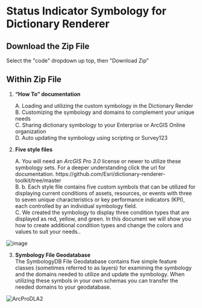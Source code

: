 # Status Indicator Symbology for Dictionary Renderer
## Download the Zip File
Select the "code" dropdown up top, then "Download Zip"

## Within Zip File
1.	<b>“How To” documentation</b>
	<dt>A.	Loading and utilizing the custom symbology in the Dictionary Render<dt>
	<dt>B.	Customizing the symbology and domains to complement your unique needs<dt>
	<dt>C.	Sharing dictionary symbology to your Enterprise or ArcGIS Online organization<dt>
	<dt>D.	Auto updating the symbology using scripting or Survey123<dt>

2.	<b>Five style files</b>
	<dt>A. 	<b></b>You will need an <i>ArcGIS Pro 3.0</i> license or newer to utilize these symbology sets. For a deeper understanding click the url for documentation</b>. https://github.com/Esri/dictionary-renderer-toolkit/tree/master<dt>
	<dt>B. 	b.	Each style file contains five custom symbols that can be utilized for displaying current conditions of assets, resources, or events with three to seven unique characteristics or key performance indicators (KPI), each controlled by an individual symbology field.<dt> 
	<dt>C. 	We created the symbology to display three condition types that are displayed as red, yellow, and green.  In this document we will show you how to create additional condition types and change the colors and values to suit your needs..<dt>

![image](https://github.com/user-attachments/assets/ed29e893-f5c2-49ef-9cee-5df6d79470a9)

 
3.	<b>Symbology File Geodatabase</b>
	<dt>The SymbologyDB File Geodatabase contains five simple feature classes (sometimes referred to as layers) for examining the symbology and the domains needed to utilize and update the symbology. When utilizing these symbols in your own schemas you can transfer the needed domains to your geodatabase.<dt>
  
![ArcProDLA2](https://github.com/user-attachments/assets/51449977-c1d5-4809-b858-6c3ff8ab0b98)


